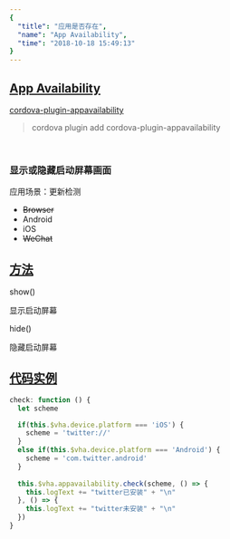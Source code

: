 ```yaml
---
{
  "title": "应用是否存在",
  "name": "App Availability",
  "time": "2018-10-18 15:49:13"
}
---
```

<!-- ------------------------------------------- -->
<section id="App-Availability">

# **[App Availability](#App-Availability)**

<p><a class="ui-r-npm" href="https://www.npmjs.com/package/cordova-plugin-appavailability" target="_blank">cordova-plugin-appavailability</a></p>

> cordova plugin add cordova-plugin-appavailability

<br />

### 显示或隐藏启动屏幕画面

<p class="_cl-aaaaaa">应用场景：更新检测</p>

+ ~~Browser~~
+ Android
+ iOS
+ ~~WeChat~~

</section>
<!-- ------------------------------------------- -->
<section id="Methods">

## **[方法](#Methods)**

<p class="ui-r-note _bdc-info">show()</p>

显示启动屏幕


<p class="ui-r-note _bdc-info">hide()</p>

隐藏启动屏幕

</section>
<!-- ------------------------------------------- -->
<section id="code">

## **[代码实例](#code)**

```javascript
check: function () {
  let scheme

  if(this.$vha.device.platform === 'iOS') {
    scheme = 'twitter://'
  }
  else if(this.$vha.device.platform === 'Android') {
    scheme = 'com.twitter.android'
  }
  
  this.$vha.appavailability.check(scheme, () => { 
    this.logText += "twitter已安装" + "\n"
  }, () => {
    this.logText += "twitter未安装" + "\n"
  })
}
```

</section>
<!-- ------------------------------------------- -->